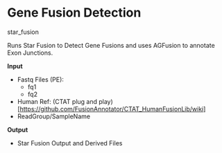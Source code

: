 <!-- dx-header -->
# Gene Fusion Detection
star_fusion

Runs Star Fusion to Detect Gene Fusions and uses AGFusion to annotate Exon Junctions.

**Input**
- Fastq Files (PE):
  - fq1
  - fq2
- Human Ref: (CTAT plug and play)[https://github.com/FusionAnnotator/CTAT_HumanFusionLib/wiki]
- ReadGroup/SampleName 

**Output**
- Star Fusion Output and Derived Files


